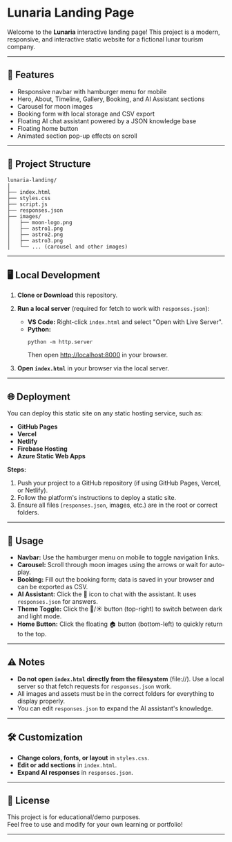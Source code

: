 # Lunaria Landing Page

Welcome to the **Lunaria** interactive landing page! This project is a modern, responsive, and interactive static website for a fictional lunar tourism company.

---

## 🚀 Features

- Responsive navbar with hamburger menu for mobile
- Hero, About, Timeline, Gallery, Booking, and AI Assistant sections
- Carousel for moon images
- Booking form with local storage and CSV export
- Floating AI chat assistant powered by a JSON knowledge base
- Floating home button
- Animated section pop-up effects on scroll

---

## 📁 Project Structure

```
lunaria-landing/
│
├── index.html
├── styles.css
├── script.js
├── responses.json
├── images/
│   ├── moon-logo.png
│   ├── astro1.png
│   ├── astro2.png
│   ├── astro3.png
│   └── ... (carousel and other images)
```

---

## 🖥️ Local Development

1. **Clone or Download** this repository.

2. **Run a local server** (required for fetch to work with `responses.json`):

   - **VS Code:** Right-click `index.html` and select "Open with Live Server".
   - **Python:**  
     ```
     python -m http.server
     ```
     Then open [http://localhost:8000](http://localhost:8000) in your browser.

3. **Open `index.html`** in your browser via the local server.

---

## 🌐 Deployment

You can deploy this static site on any static hosting service, such as:

- **GitHub Pages**
- **Vercel**
- **Netlify**
- **Firebase Hosting**
- **Azure Static Web Apps**

**Steps:**
1. Push your project to a GitHub repository (if using GitHub Pages, Vercel, or Netlify).
2. Follow the platform's instructions to deploy a static site.
3. Ensure all files (`responses.json`, images, etc.) are in the root or correct folders.

---

## 📝 Usage

- **Navbar:** Use the hamburger menu on mobile to toggle navigation links.
- **Carousel:** Scroll through moon images using the arrows or wait for auto-play.
- **Booking:** Fill out the booking form; data is saved in your browser and can be exported as CSV.
- **AI Assistant:** Click the 🤖 icon to chat with the assistant. It uses `responses.json` for answers.
- **Theme Toggle:** Click the 🌙/☀️ button (top-right) to switch between dark and light mode.
- **Home Button:** Click the floating 🏠 button (bottom-left) to quickly return to the top.

---

## ⚠️ Notes

- **Do not open `index.html` directly from the filesystem** (file://). Use a local server so that fetch requests for `responses.json` work.
- All images and assets must be in the correct folders for everything to display properly.
- You can edit `responses.json` to expand the AI assistant's knowledge.

---

## 🛠️ Customization

- **Change colors, fonts, or layout** in `styles.css`.
- **Edit or add sections** in `index.html`.
- **Expand AI responses** in `responses.json`.

---

## 📄 License

This project is for educational/demo purposes.  
Feel free to use and modify for your own learning or portfolio!

---
